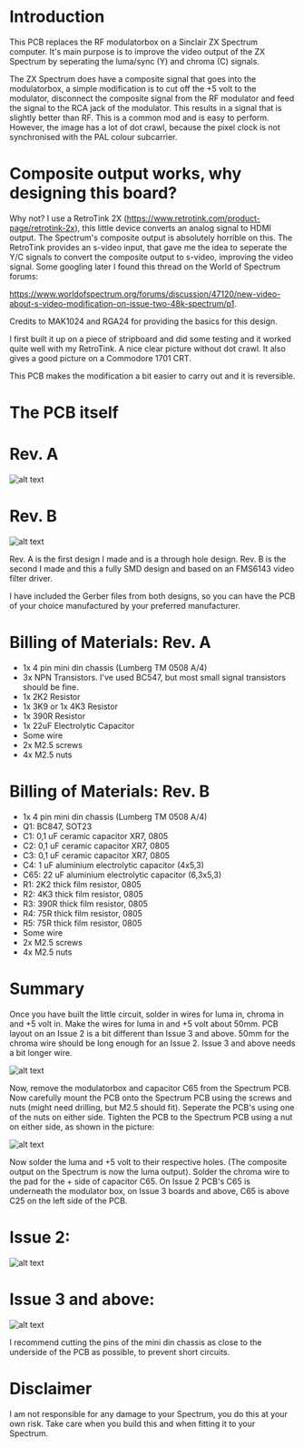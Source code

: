 # Introduction

This PCB replaces the RF modulatorbox on a Sinclair ZX Spectrum computer. It's main purpose is to improve the video output of the ZX Spectrum by seperating the luma/sync (Y) and chroma (C) signals.

The ZX Spectrum does have a composite signal that goes into the modulatorbox, a simple modification is to cut off the +5 volt to the modulator, disconnect the composite signal from the RF modulator and feed the signal to the RCA jack of the modulator. This results in a signal that is slightly better than RF. This is a common mod and is easy to perform. However, the image has a lot of dot crawl, because the pixel clock is not synchronised with the PAL colour subcarrier.

# Composite output works, why designing this board?
Why not? I use a RetroTink 2X (https://www.retrotink.com/product-page/retrotink-2x), this little device converts an analog signal to HDMI output. The Spectrum's composite output is absolutely horrible on this. The RetroTink provides an s-video input, that gave me the idea to seperate the Y/C signals to convert the composite output to s-video, improving the video signal. Some googling later I found this thread on the World of Spectrum forums: 

https://www.worldofspectrum.org/forums/discussion/47120/new-video-about-s-video-modification-on-issue-two-48k-spectrum/p1. 

Credits to MAK1024 and RGA24 for providing the basics for this design.

I first built it up on a piece of stripboard and did some testing and it worked quite well with my RetroTink. A nice clear picture without dot crawl. It also gives a good picture on a Commodore 1701 CRT. 

This PCB makes the modification a bit easier to carry out and it is reversible. 

# The PCB itself

# Rev. A
![alt text](https://github.com/redhawk668/ZX-Spectrum-S-Video/blob/master/Rev.%20A/Final%20Design.png)

# Rev. B
![alt text](https://github.com/redhawk668/ZX-Spectrum-S-Video/blob/master/Rev.%20B/Final%20Design%20Rev.%20B%20-%20Red.png)

Rev. A is the first design I made and is a through hole design. Rev. B is the second I made and this a fully SMD design and based on an FMS6143 video filter driver.

I have included the Gerber files from both designs, so you can have the PCB of your choice manufactured by your preferred manufacturer.

# Billing of Materials: Rev. A
- 1x 4 pin mini din chassis (Lumberg TM 0508 A/4)
- 3x NPN Transistors. I've used BC547, but most small signal transistors should be fine.
- 1x 2K2 Resistor
- 1x 3K9 or 1x 4K3 Resistor
- 1x 390R Resistor
- 1x 22uF Electrolytic Capacitor
- Some wire
- 2x M2.5 screws
- 4x M2.5 nuts

# Billing of Materials: Rev. B
- 1x 4 pin mini din chassis (Lumberg TM 0508 A/4)
- Q1: BC847, SOT23
- C1: 0,1 uF ceramic capacitor XR7, 0805
- C2: 0,1 uF ceramic capacitor XR7, 0805
- C3: 0,1 uF ceramic capacitor XR7, 0805
- C4: 1 uF aluminium electrolytic capacitor (4x5,3)
- C65: 22 uF aluminium electrolytic capacitor (6,3x5,3)
- R1: 2K2 thick film resistor, 0805
- R2: 4K3 thick film resistor, 0805
- R3: 390R thick film resistor, 0805
- R4: 75R thick film resistor, 0805
- R5: 75R thick film resistor, 0805
- Some wire
- 2x M2.5 screws
- 4x M2.5 nuts

# Summary
Once you have built the little circuit, solder in wires for luma in, chroma in and +5 volt in. Make the wires for luma in and +5 volt about 50mm. PCB layout on an Issue 2 is a bit different than Issue 3 and above. 50mm for the chroma wire should be long enough for an Issue 2. Issue 3 and above needs a bit longer wire. 

![alt text](https://github.com/redhawk668/ZX-Spectrum-S-Video/blob/master/IMG_20200522_165732.jpg)

Now, remove the modulatorbox and capacitor C65 from the Spectrum PCB. Now carefully mount the PCB onto the Spectrum PCB using the screws and nuts (might need drilling, but M2.5 should fit). Seperate the PCB's using one of the nuts on either side. Tighten the PCB to the Spectrum PCB using a nut on either side, as shown in the picture:

![alt text](https://github.com/redhawk668/ZX-Spectrum-S-Video/blob/master/IMG_20200522_165952.jpg)

Now solder the luma and +5 volt to their respective holes. (The composite output on the Spectrum is now the luma output). Solder the chroma wire to the pad for the + side of capacitor C65. On Issue 2 PCB's C65 is underneath the modulator box, on Issue 3 boards and above, C65 is above C25 on the left side of the PCB.

# Issue 2:

![alt text](https://github.com/redhawk668/ZX-Spectrum-S-Video/blob/master/IMG_20200524_162537.jpg)

# Issue 3 and above:

![alt text](https://github.com/redhawk668/ZX-Spectrum-S-Video/blob/master/IMG_20200522_165732.jpg)

I recommend cutting the pins of the mini din chassis as close to the underside of the PCB as possible, to prevent short circuits. 

# Disclaimer
I am not responsible for any damage to your Spectrum, you do this at your own risk. Take care when you build this and when fitting it to your Spectrum.


























